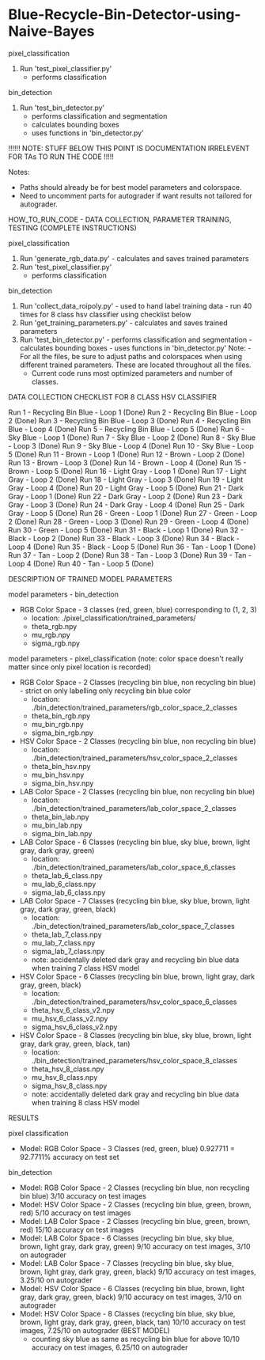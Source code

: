 # Blue-Recycle-Bin-Detector-using-Naive-Bayes

pixel_classification
1. Run 'test_pixel_classifier.py'
      - performs classification

bin_detection
1. Run 'test_bin_detector.py'
    - performs classification and segmentation
    - calculates bounding boxes
    - uses functions in 'bin_detector.py'


!!!!!! NOTE: STUFF BELOW THIS POINT IS DOCUMENTATION IRRELEVENT FOR TAs TO RUN THE CODE !!!!!

Notes:
- Paths should already be for best model parameters and colorspace.
- Need to uncomment parts for autograder if want results not tailored for autograder.

HOW_TO_RUN_CODE - DATA COLLECTION, PARAMETER TRAINING, TESTING (COMPLETE INSTRUCTIONS)

pixel_classification
  1. Run 'generate_rgb_data.py'
    - calculates and saves trained parameters
  2. Run 'test_pixel_classifier.py'
      - performs classification

bin_detection
  1. Run 'collect_data_roipoly.py'
    - used to hand label training data
    - run 40 times for 8 class hsv classifier using checklist below    
  2. Run 'get_training_parameters.py'
    - calculates and saves trained parameters
  3. Run 'test_bin_detector.py'
    - performs classification and segmentation
    - calculates bounding boxes
    - uses functions in 'bin_detector.py'
Note: - For all the files, be sure to adjust paths and colorspaces when using different trained parameters.
        These are located throughout all the files.
      - Current code runs most optimized parameters and number of classes.


DATA COLLECTION CHECKLIST FOR 8 CLASS HSV CLASSIFIER

Run 1 - Recycling Bin Blue - Loop 1 (Done)
Run 2 - Recycling Bin Blue - Loop 2 (Done)
Run 3 - Recycling Bin Blue - Loop 3 (Done)
Run 4 - Recycling Bin Blue - Loop 4 (Done)
Run 5 - Recycling Bin Blue - Loop 5 (Done)
Run 6 - Sky Blue - Loop 1 (Done)
Run 7 - Sky Blue - Loop 2 (Done)
Run 8 - Sky Blue - Loop 3 (Done)
Run 9 - Sky Blue - Loop 4 (Done)
Run 10 - Sky Blue - Loop 5 (Done)
Run 11 - Brown - Loop 1 (Done)
Run 12 - Brown - Loop 2 (Done)
Run 13 - Brown - Loop 3 (Done)
Run 14 - Brown - Loop 4 (Done)
Run 15 - Brown - Loop 5 (Done)
Run 16 - Light Gray - Loop 1 (Done)
Run 17 - Light Gray - Loop 2 (Done)
Run 18 - Light Gray - Loop 3 (Done)
Run 19 - Light Gray - Loop 4 (Done)
Run 20 - Light Gray - Loop 5 (Done)
Run 21 - Dark Gray - Loop 1 (Done)
Run 22 - Dark Gray - Loop 2 (Done)
Run 23 - Dark Gray - Loop 3 (Done)
Run 24 - Dark Gray - Loop 4 (Done)
Run 25 - Dark Gray - Loop 5 (Done)
Run 26 - Green - Loop 1 (Done)
Run 27 - Green - Loop 2 (Done)
Run 28 - Green - Loop 3 (Done)
Run 29 - Green - Loop 4 (Done)
Run 30 - Green - Loop 5 (Done)
Run 31 - Black - Loop 1 (Done)
Run 32 - Black - Loop 2 (Done)
Run 33 - Black - Loop 3 (Done)
Run 34 - Black - Loop 4 (Done)
Run 35 - Black - Loop 5 (Done)
Run 36 - Tan - Loop 1 (Done)
Run 37 - Tan - Loop 2 (Done)
Run 38 - Tan - Loop 3 (Done)
Run 39 - Tan - Loop 4 (Done)
Run 40 - Tan - Loop 5 (Done)


DESCRIPTION OF TRAINED MODEL PARAMETERS

model parameters - bin_detection
  - RGB Color Space - 3 classes (red, green, blue) corresponding to (1, 2, 3)
    - location: ./pixel_classification/trained_parameters/
    - theta_rgb.npy
    - mu_rgb.npy
    - sigma_rgb.npy

model parameters - pixel_classification  (note: color space doesn't really matter since only pixel location is recorded)
  - RGB Color Space - 2 Classes (recycling bin blue, non recycling bin blue) - strict on only labelling only recycling bin blue color
    - location: ./bin_detection/trained_parameters/rgb_color_space_2_classes
    - theta_bin_rgb.npy
    - mu_bin_rgb.npy
    - sigma_bin_rgb.npy
  - HSV Color Space - 2 Classes (recycling bin blue, non recycling bin blue)
    - location: ./bin_detection/trained_parameters/hsv_color_space_2_classes
    - theta_bin_hsv.npy
    - mu_bin_hsv.npy
    - sigma_bin_hsv.npy
  - LAB Color Space - 2 Classes (recycling bin blue, non recycling bin blue)
    - location: ./bin_detection/trained_parameters/lab_color_space_2_classes
    - theta_bin_lab.npy
    - mu_bin_lab.npy
    - sigma_bin_lab.npy
  - LAB Color Space - 6 Classes (recycling bin blue, sky blue, brown, light gray, dark gray, green)
    - location: ./bin_detection/trained_parameters/lab_color_space_6_classes
    - theta_lab_6_class.npy
    - mu_lab_6_class.npy
    - sigma_lab_6_class.npy
  - LAB Color Space - 7 Classes (recycling bin blue, sky blue, brown, light gray, dark gray, green, black)
    - location: ./bin_detection/trained_parameters/lab_color_space_7_classes
    - theta_lab_7_class.npy
    - mu_lab_7_class.npy
    - sigma_lab_7_class.npy
    - note: accidentally deleted dark gray and recycling bin blue data when training 7 class HSV model
  - HSV Color Space - 6 Classes (recycling bin blue, brown, light gray, dark gray, green, black)
    - location: ./bin_detection/trained_parameters/hsv_color_space_6_classes
    - theta_hsv_6_class_v2.npy
    - mu_hsv_6_class_v2.npy
    - sigma_hsv_6_class_v2.npy
  - HSV Color Space - 8 Classes (recycling bin blue, sky blue, brown, light gray, dark gray, green, black, tan)
    - location: ./bin_detection/trained_parameters/hsv_color_space_8_classes
    - theta_hsv_8_class.npy
    - mu_hsv_8_class.npy
    - sigma_hsv_8_class.npy
    - note: accidentally deleted dark gray and recycling bin blue data when training 8 class HSV model

RESULTS

pixel classification
  - Model: RGB Color Space - 3 Classes (red, green, blue)
    0.927711 = 92.7711% accuracy on test set

bin_detection
  - Model: RGB Color Space - 2 Classes (recycling bin blue, non recycling bin blue)
    3/10 accuracy on test images
  - Model: HSV Color Space - 2 Classes (recycling bin blue, green, brown, red)
    5/10 accuracy on test images
  - Model: LAB Color Space - 2 Classes (recycling bin blue, green, brown, red)
    15/10 accuracy on test images
  - Model: LAB Color Space - 6 Classes (recycling bin blue, sky blue, brown, light gray, dark gray, green)
    9/10 accuracy on test images, 3/10 on autograder
  - Model: LAB Color Space - 7 Classes (recycling bin blue, sky blue, brown, light gray, dark gray, green, black)
    9/10 accuracy on test images, 3.25/10 on autograder
  - Model: HSV Color Space - 6 Classes (recycling bin blue, brown, light gray, dark gray, green, black)
    9/10 accuracy on test images, 3/10 on autograder
  - Model: HSV Color Space - 8 Classes (recycling bin blue, sky blue, brown, light gray, dark gray, green, black, tan)
    10/10 accuracy on test images, 7.25/10 on autograder (BEST MODEL)
    - counting sky blue as same as recycling bin blue for above
      10/10 accuracy on test images, 6.25/10 on autograder

